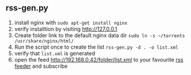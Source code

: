 rss-gen.py
----------

1. install nginx with `sudo apt-get install nginx`
2. verify installtion by visiting http://127.0.0.1
2. Create folder link to the default nginx data dir `sudo ln -s ~/torrents /usr/share/nginx/html/`
3. Run the script once to create the list `rss-gen.py -d . -o list.xml`
3. verify that `list.xml` is generated
3. open the feed http://192.168.0.42/folder/list.xml to your favourite [rss feeder](https://play.google.com/store/apps/details?id=de.danoeh.antennapod&hl=en) and subscribe
